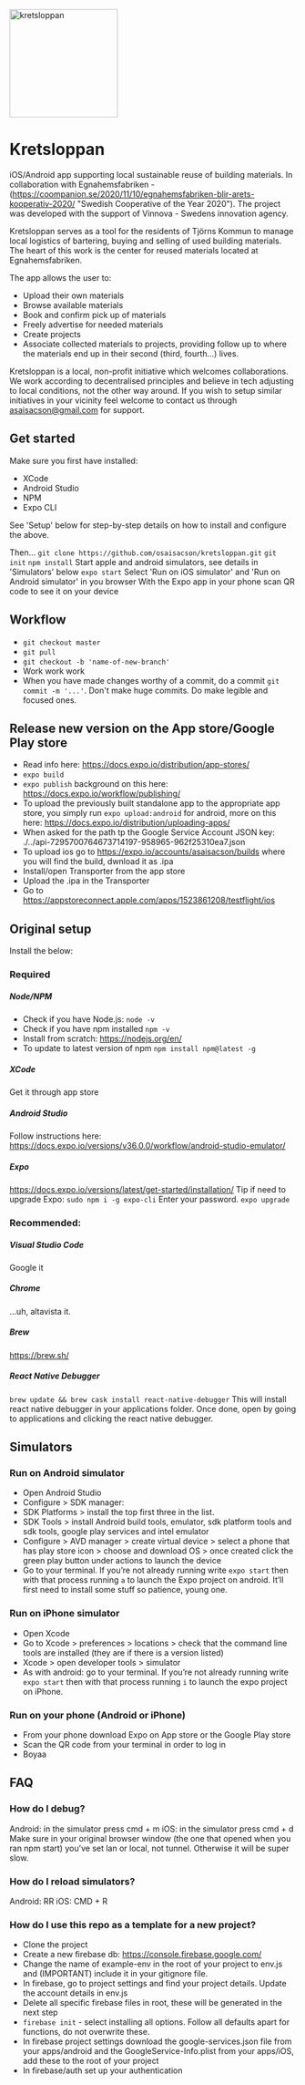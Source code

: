 <p align="left">
  <img src="https://user-images.githubusercontent.com/3785147/90018981-11d7d880-dcae-11ea-82ee-d01a7449581e.jpg" width="190" title="kretsloppan">
</p>

# Kretsloppan

iOS/Android app supporting local sustainable reuse of building materials.
In collaboration with Egnahemsfabriken - (https://coompanion.se/2020/11/10/egnahemsfabriken-blir-arets-kooperativ-2020/ "Swedish Cooperative of the Year 2020"). The project was developed with the support of Vinnova - Swedens innovation agency.

Kretsloppan serves as a tool for the residents of Tjörns Kommun to manage local logistics of bartering, buying and selling of used building materials. The heart of this work is the center for reused materials located at Egnahemsfabriken.

The app allows the user to:

- Upload their own materials
- Browse available materials
- Book and confirm pick up of materials
- Freely advertise for needed materials
- Create projects
- Associate collected materials to projects, providing follow up to where the materials end up in their second (third, fourth...) lives.

Kretsloppan is a local, non-profit initiative which welcomes collaborations. We work according to decentralised principles and believe in tech adjusting to local conditions, not the other way around. If you wish to setup similar initiatives in your vicinity feel welcome to contact us through asaisacson@gmail.com for support.

## Get started

Make sure you first have installed:

- XCode
- Android Studio
- NPM
- Expo CLI

See 'Setup' below for step-by-step details on how to install and configure the above.

Then...
`git clone https://github.com/osaisacson/kretsloppan.git`
`git init`
`npm install`
Start apple and android simulators, see details in 'Simulators' below
`expo start`
Select 'Run on iOS simulator' and 'Run on Android simulator' in you browser
With the Expo app in your phone scan QR code to see it on your device

## Workflow

- `git checkout master`
- `git pull`
- `git checkout -b 'name-of-new-branch'`
- Work work work
- When you have made changes worthy of a commit, do a commit `git commit -m '...'`. Don't make huge commits. Do make legible and focused ones.

## Release new version on the App store/Google Play store

- Read info here: https://docs.expo.io/distribution/app-stores/
- `expo build`
- `expo publish` background on this here: https://docs.expo.io/workflow/publishing/
- To upload the previously built standalone app to the appropriate app store, you simply run `expo upload:android` for android, more on this here: https://docs.expo.io/distribution/uploading-apps/
- When asked for the path tp the Google Service Account JSON key: ./../api-7295700764673714197-958965-962f25310ea7.json
- To upload ios go to https://expo.io/accounts/asaisacson/builds where you will find the build, dwnload it as .ipa
- Install/open Transporter from the app store
- Upload the .ipa in the Transporter
- Go to https://appstoreconnect.apple.com/apps/1523861208/testflight/ios

## Original setup

Install the below:

### Required

##### Node/NPM

- Check if you have Node.js: `node -v`
- Check if you have npm installed `npm -v`
- Install from scratch: https://nodejs.org/en/
- To update to latest version of npm `npm install npm@latest -g`

##### XCode

Get it through app store

##### Android Studio

Follow instructions here: https://docs.expo.io/versions/v36.0.0/workflow/android-studio-emulator/

##### Expo

https://docs.expo.io/versions/latest/get-started/installation/
Tip if need to upgrade Expo:
`sudo npm i -g expo-cli` Enter your password.
`expo upgrade`

### Recommended:

##### Visual Studio Code

Google it

##### Chrome

…uh, altavista it.

##### Brew

https://brew.sh/

##### React Native Debugger

`brew update && brew cask install react-native-debugger`
This will install react native debugger in your applications folder.
Once done, open by going to applications and clicking the react native debugger.

## Simulators

### Run on Android simulator

- Open Android Studio
- Configure > SDK manager:
- SDK Platforms > install the top first three in the list.
- SDK Tools > install Android build tools, emulator, sdk platform tools and sdk tools, google play services and intel emulator
- Configure > AVD manager > create virtual device > select a phone that has play store icon > choose and download OS > once created click the green play button under actions to launch the device
- Go to your terminal. If you’re not already running write `expo start` then with that process running `a` to launch the Expo project on android. It’ll first need to install some stuff so patience, young one.

### Run on iPhone simulator

- Open Xcode
- Go to Xcode > preferences > locations > check that the command line tools are installed (they are if there is a version listed)
- Xcode > open developer tools > simulator
- As with android: go to your terminal. If you’re not already running write `expo start` then with that process running `i` to launch the expo project on iPhone.

### Run on your phone (Android or iPhone)

- From your phone download Expo on App store or the Google Play store
- Scan the QR code from your terminal in order to log in
- Boyaa

## FAQ

### How do I debug?

Android: in the simulator press cmd + m
iOS: in the simulator press cmd + d
Make sure in your original browser window (the one that opened when you ran npm start) you’ve set lan or local, not tunnel. Otherwise it will be super slow.

### How do I reload simulators?

Android: RR
iOS: CMD + R

### How do I use this repo as a template for a new project?

- Clone the project
- Create a new firebase db: https://console.firebase.google.com/
- Change the name of example-env in the root of your project to env.js and (IMPORTANT) include it in your gitignore file.
- In firebase, go to project settings and find your project details. Update the account details in env.js
- Delete all specific firebase files in root, these will be generated in the next step
- `firebase init` - select installing all options. Follow all defaults apart for functions, do not overwrite these.
- In firebase project settings download the google-services.json file from your apps/android and the GoogleService-Info.plist from your apps/iOS, add these to the root of your project
- In firebase/auth set up your authentication
